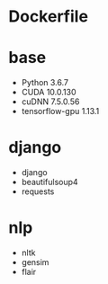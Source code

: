 # Dockerfile

# base
* Python 3.6.7
* CUDA 10.0.130
* cuDNN 7.5.0.56
* tensorflow-gpu 1.13.1

# django  
* django 
* beautifulsoup4 
* requests

# nlp
* nltk 
* gensim
* flair
